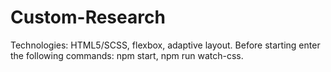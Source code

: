 # Custom-Research
Technologies: HTML5/SCSS, flexbox, adaptive layout. Before starting enter the following commands: npm start, npm run watch-css.
